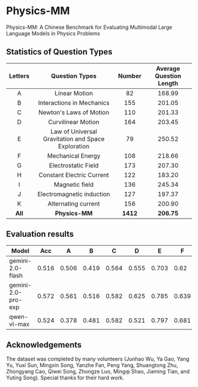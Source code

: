 # Physics-MM

Physics-MM: A Chinese Benchmark for Evaluating Multimodal Large Language Models in Physics Problems

## Statistics of Question Types

| Letters     | Question Types              | Number     | Average Question Length     |
| :-----: | :----------------: | :-----: | :-----: |
| A       | Linear Motion      | 82       | 168.99       |
| B       | Interactions in Mechanics   | 155       | 201.05       |
| C       | Newton's Laws of Motion   | 110       | 201.33       |
| D       | Curvilinear Motion   | 164       | 203.45       |
| E       | Law of Universal Gravitation and Space Exploration   | 79       | 250.52       |
| F       | Mechanical Energy   | 108       | 218.66       |
| G       | Electrostatic Field   | 173       | 207.30       |
| H       | Constant Electric Current   | 122       | 183.20       |
| I       | Magnetic field   | 136       | 245.34       |
| J       | Electromagnetic induction   | 127       | 197.37       |
| K       | Alternating current   | 156       | 200.90       |
| **All**       | **Physics-MM**   | **1412**       | **206.75**       |

## Evaluation results

| Model              | Acc   | A     | B     | C     | D     | E     | F     | G     | H     | I     | J     | K     |
| ------------------ | ----- | ----- | ----- | ----- | ----- | ----- | ----- | ----- | ----- | ----- | ----- | ----- |
| gemini-2.0-flash   | 0.516 | 0.506 | 0.419 | 0.564 | 0.555 | 0.703 | 0.62  | 0.425 | 0.57  | 0.5   | 0.488 | 0.474 |
| gemini-2.0-pro-exp        | 0.572 | 0.561 | 0.516 | 0.582 | 0.625 | 0.785 | 0.639 | 0.488  | 0.635 | 0.526 | 0.52  | 0.542 |
| qwen-vl-max        | 0.524 | 0.378 | 0.481 | 0.582 | 0.521 | 0.797 | 0.681 | 0.39  | 0.574 | 0.485 | 0.48  | 0.542 |

## Acknowledgements

The dataset was completed by many volunteers (Junhao Wu, Ya Gao, Yang Yu, Yuxi Sun, Mingxin Song, Yanzhe Fan, Peng Yang, Shuangtong Zhu, Zhongyang Cao, Qiwei Song, Zhongze Luo, Mingqi Shao, Jiaming Tian, and Yuting Song). Special thanks for their hard work.
